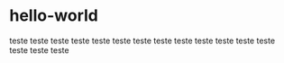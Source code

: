 # hello-world

teste teste teste teste
teste teste teste teste
teste teste teste teste
teste teste teste teste

